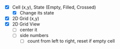 ﻿- [x] Cell (x,y), State (Empty, Filled, Crossed)
    - [x] Change its state
- [x] 2D Grid (x,y)
- [x] 2D Grid View
  - [ ] center it
  - [ ] side numbers
    -  [ ] count from left to right, reset if empty cell